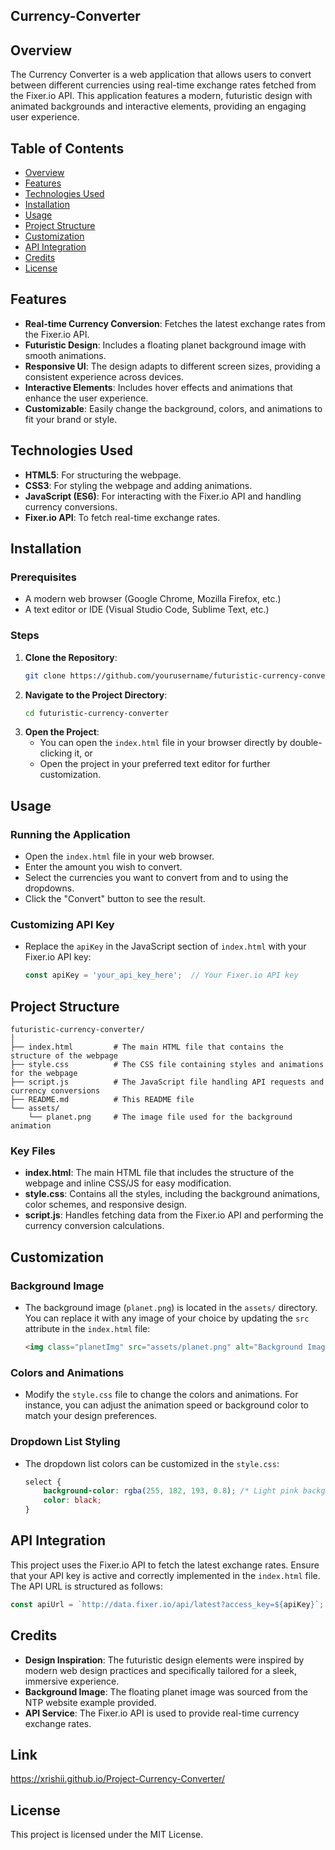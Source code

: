 ## Currency-Converter

## Overview

The Currency Converter is a web application that allows users to convert between different currencies using real-time exchange rates fetched from the Fixer.io API. This application features a modern, futuristic design with animated backgrounds and interactive elements, providing an engaging user experience.

## Table of Contents

- [Overview](#overview)
- [Features](#features)
- [Technologies Used](#technologies-used)
- [Installation](#installation)
- [Usage](#usage)
- [Project Structure](#project-structure)
- [Customization](#customization)
- [API Integration](#api-integration)
- [Credits](#credits)
- [License](#license)

## Features

- **Real-time Currency Conversion**: Fetches the latest exchange rates from the Fixer.io API.
- **Futuristic Design**: Includes a floating planet background image with smooth animations.
- **Responsive UI**: The design adapts to different screen sizes, providing a consistent experience across devices.
- **Interactive Elements**: Includes hover effects and animations that enhance the user experience.
- **Customizable**: Easily change the background, colors, and animations to fit your brand or style.

## Technologies Used

- **HTML5**: For structuring the webpage.
- **CSS3**: For styling the webpage and adding animations.
- **JavaScript (ES6)**: For interacting with the Fixer.io API and handling currency conversions.
- **Fixer.io API**: To fetch real-time exchange rates.

## Installation

### Prerequisites
- A modern web browser (Google Chrome, Mozilla Firefox, etc.)
- A text editor or IDE (Visual Studio Code, Sublime Text, etc.)

### Steps
1. **Clone the Repository**:
   ```bash
   git clone https://github.com/yourusername/futuristic-currency-converter.git
   ```
2. **Navigate to the Project Directory**:
   ```bash
   cd futuristic-currency-converter
   ```
3. **Open the Project**:
   - You can open the `index.html` file in your browser directly by double-clicking it, or
   - Open the project in your preferred text editor for further customization.

## Usage

### Running the Application
- Open the `index.html` file in your web browser.
- Enter the amount you wish to convert.
- Select the currencies you want to convert from and to using the dropdowns.
- Click the "Convert" button to see the result.

### Customizing API Key
- Replace the `apiKey` in the JavaScript section of `index.html` with your Fixer.io API key:
  ```javascript
  const apiKey = 'your_api_key_here';  // Your Fixer.io API key
  ```

## Project Structure

```plaintext
futuristic-currency-converter/
│
├── index.html         # The main HTML file that contains the structure of the webpage
├── style.css          # The CSS file containing styles and animations for the webpage
├── script.js          # The JavaScript file handling API requests and currency conversions
├── README.md          # This README file
└── assets/
    └── planet.png     # The image file used for the background animation
```

### Key Files
- **index.html**: The main HTML file that includes the structure of the webpage and inline CSS/JS for easy modification.
- **style.css**: Contains all the styles, including the background animations, color schemes, and responsive design.
- **script.js**: Handles fetching data from the Fixer.io API and performing the currency conversion calculations.

## Customization

### Background Image
- The background image (`planet.png`) is located in the `assets/` directory. You can replace it with any image of your choice by updating the `src` attribute in the `index.html` file:
  ```html
  <img class="planetImg" src="assets/planet.png" alt="Background Image">
  ```

### Colors and Animations
- Modify the `style.css` file to change the colors and animations. For instance, you can adjust the animation speed or background color to match your design preferences.

### Dropdown List Styling
- The dropdown list colors can be customized in the `style.css`:
  ```css
  select {
      background-color: rgba(255, 182, 193, 0.8); /* Light pink background */
      color: black;
  }
  ```

## API Integration

This project uses the Fixer.io API to fetch the latest exchange rates. Ensure that your API key is active and correctly implemented in the `index.html` file. The API URL is structured as follows:

```javascript
const apiUrl = `http://data.fixer.io/api/latest?access_key=${apiKey}`;
```

## Credits

- **Design Inspiration**: The futuristic design elements were inspired by modern web design practices and specifically tailored for a sleek, immersive experience.
- **Background Image**: The floating planet image was sourced from the NTP website example provided.
- **API Service**: The Fixer.io API is used to provide real-time currency exchange rates.

## Link 
https://xrishii.github.io/Project-Currency-Converter/

## License

This project is licensed under the MIT License.
